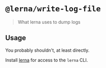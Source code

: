 # `@lerna/write-log-file`

> What lerna uses to dump logs

## Usage

You probably shouldn't, at least directly.

Install [lerna](https://www.npmjs.com/package/lerna) for access to the `lerna` CLI.

